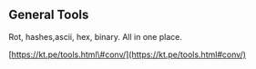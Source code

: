 ## General Tools



Rot, hashes,ascii, hex, binary. All in one place.

[https://kt.pe/tools.html\#conv/](https://kt.pe/tools.html#conv/)

